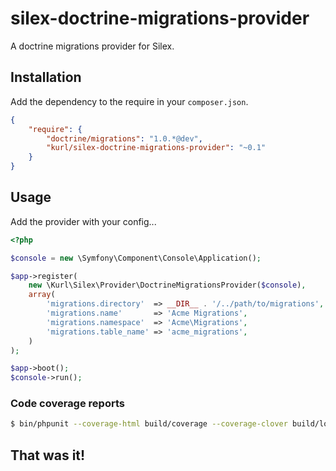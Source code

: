 # silex-doctrine-migrations-provider

A doctrine migrations provider for Silex.

## Installation

Add the dependency to the require in your `composer.json`.

```json
{
    "require": {
        "doctrine/migrations": "1.0.*@dev",
        "kurl/silex-doctrine-migrations-provider": "~0.1"
    }
}
```

## Usage

Add the provider with your config...

```php
<?php

$console = new \Symfony\Component\Console\Application();

$app->register(
    new \Kurl\Silex\Provider\DoctrineMigrationsProvider($console), 
    array(
        'migrations.directory'  => __DIR__ . '/../path/to/migrations',
        'migrations.name'       => 'Acme Migrations',
        'migrations.namespace'  => 'Acme\Migrations',
        'migrations.table_name' => 'acme_migrations',
    )
);

$app->boot();
$console->run();
```

### Code coverage reports

```sh
$ bin/phpunit --coverage-html build/coverage --coverage-clover build/logs/clover.xml --log-junit build/logs/phpunit.xml
```

## That was it!
